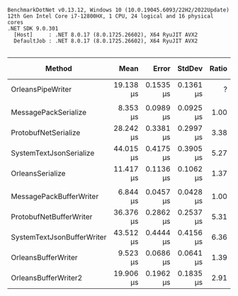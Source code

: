 ```

BenchmarkDotNet v0.13.12, Windows 10 (10.0.19045.6093/22H2/2022Update)
12th Gen Intel Core i7-12800HX, 1 CPU, 24 logical and 16 physical cores
.NET SDK 9.0.301
  [Host]     : .NET 8.0.17 (8.0.1725.26602), X64 RyuJIT AVX2
  DefaultJob : .NET 8.0.17 (8.0.1725.26602), X64 RyuJIT AVX2


```
| Method                     | Mean      | Error     | StdDev    | Ratio | RatioSD | Gen0   | Allocated | Alloc Ratio |
|--------------------------- |----------:|----------:|----------:|------:|--------:|-------:|----------:|------------:|
| OrleansPipeWriter          | 19.138 μs | 0.1535 μs | 0.1361 μs |     ? |       ? |      - |     480 B |           ? |
|                            |           |           |           |       |         |        |           |             |
| MessagePackSerialize       |  8.353 μs | 0.0989 μs | 0.0925 μs |  1.00 |    0.00 | 0.0305 |   16032 B |        1.00 |
| ProtobufNetSerialize       | 28.242 μs | 0.3381 μs | 0.2997 μs |  3.38 |    0.05 | 0.0305 |   17024 B |        1.06 |
| SystemTextJsonSerialize    | 44.015 μs | 0.4175 μs | 0.3905 μs |  5.27 |    0.07 | 0.1221 |   49488 B |        3.09 |
| OrleansSerialize           | 11.417 μs | 0.1136 μs | 0.1062 μs |  1.37 |    0.02 | 0.0305 |   17032 B |        1.06 |
|                            |           |           |           |       |         |        |           |             |
| MessagePackBufferWriter    |  6.844 μs | 0.0457 μs | 0.0428 μs |  1.00 |    0.00 |      - |         - |          NA |
| ProtobufNetBufferWriter    | 36.376 μs | 0.2862 μs | 0.2537 μs |  5.31 |    0.06 |      - |         - |          NA |
| SystemTextJsonBufferWriter | 43.512 μs | 0.4444 μs | 0.4156 μs |  6.36 |    0.06 | 0.0610 |   32312 B |          NA |
| OrleansBufferWriter        |  9.523 μs | 0.0686 μs | 0.0641 μs |  1.39 |    0.01 |      - |         - |          NA |
| OrleansBufferWriter2       | 19.906 μs | 0.1962 μs | 0.1835 μs |  2.91 |    0.04 |      - |         - |          NA |
